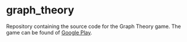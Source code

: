 # graph_theory

Repository containing the source code for the Graph Theory game. The game can be found of [Google Play](https://play.google.com/store/apps/details?id=com.vladmat.GraphTheoryPro).